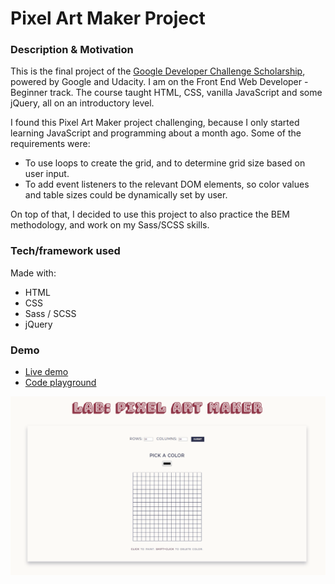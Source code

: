 # Pixel Art Maker Project

### Description & Motivation

This is the final project of the [Google Developer Challenge Scholarship](https://www.udacity.com/google-scholarships), powered by Google and Udacity. I am on the Front End Web Developer - Beginner track. The course taught HTML, CSS, vanilla JavaScript and some jQuery, all on an introductory level.

I found this Pixel Art Maker project challenging, because I only started learning JavaScript and programming about a month ago. Some of the requirements were:

* To use loops to create the grid, and to determine grid size based on user input.
* To add event listeners to the relevant DOM elements, so color values and table sizes could be dynamically set by user.

On top of that, I decided to use this project to also practice the BEM methodology, and work on my Sass/SCSS skills.

### Tech/framework used
Made with:
* HTML
* CSS
* Sass / SCSS
* jQuery

### Demo
* [Live demo](https://mairamartinsk.github.io/pixel-art-maker/)
* [Code playground](https://codepen.io/mairamartinsk/pen/dZmXJq)

![Screenshot of the Pixel Art Maker Project](screenshot.png)
